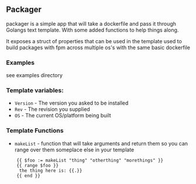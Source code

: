 ## Packager
packager is a simple app that will take a dockerfile and pass it through Golangs text template. With some added functions to help things along.

It exposes a struct of properties that can be used in the template used to build packages with fpm across multiple os's with the same basic dockerfile

### Examples
see examples directory 

### Template variables:
* `Version` - The version you asked to be installed
* `Rev` - The revision you supplied
* `OS` - The current OS/platform being built 


### Template Functions
* `makeList` - function that will take arguments and return them so you can range over them someplace else in your template

````
    {{ $foo := makeList "thing" "otherthing" "morethings" }} 
    {{ range $foo }}
     the thing here is: {{.}}
    {{ end }}
````
